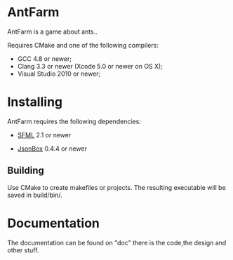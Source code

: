 AntFarm
===

AntFarm is a game about ants..


Requires CMake and one of the following compilers:

* GCC 4.8 or newer;
* Clang 3.3 or newer (Xcode 5.0 or newer on OS X);
* Visual Studio 2010 or newer;

Installing
===
AntFarm requires the following dependencies:

* [SFML](http://sfml-dev.org) 2.1 or newer

* [JsonBox](https://github.com/anhero/JsonBox) 0.4.4 or newer


## Building ##

Use CMake to create makefiles or projects. The resulting executable will be saved in build/bin/.

Documentation
===

The documentation can be found on "doc" there is the code,the design and other stuff.